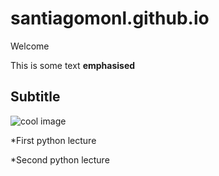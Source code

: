 # santiagomonl.github.io

Welcome

This is some text **emphasised**

## Subtitle

![cool image](https://github.com/user-attachments/assets/a0d87ab1-8f53-40a3-8916-1dbacc79ae76)


*First python lecture

*Second python lecture
